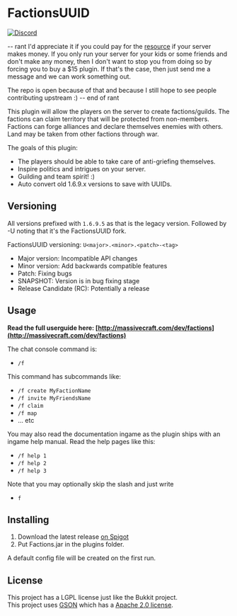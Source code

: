 FactionsUUID
====================

[![Discord](https://imgur.com/MFRRBn4.png)](https://discord.gg/F7gexAQ)

-- rant
I'd appreciate it if you could pay for the [resource](http://www.spigotmc.org/resources/factionsuuid.1035/) if your server makes money. If you only run your server for your kids or some friends and don't make any money, then I don't want to stop you from doing so by forcing you to buy a $15 plugin. If that's the case, then just send me a message and we can work something out.

The repo is open because of that and because I still hope to see people contributing upstream :)
-- end of rant

This plugin will allow the players on the server to create factions/guilds. The factions can claim territory that will be protected from non-members. Factions can forge alliances and declare themselves enemies with others. Land may be taken from other factions through war.

The goals of this plugin:

 * The players should be able to take care of anti-griefing themselves.
 * Inspire politics and intrigues on your server.
 * Guilding and team spirit! :)
 * Auto convert old 1.6.9.x versions to save with UUIDs.

Versioning
----------
All versions prefixed with `1.6.9.5` as that is the legacy version.
Followed by -U noting that it's the FactionsUUID fork.

FactionsUUID versioning: `U<major>.<minor>.<patch>-<tag>`

* Major version: Incompatible API changes
* Minor version: Add backwards compatible features
* Patch: Fixing bugs 
* SNAPSHOT: Version is in bug fixing stage
* Release Candidate (RC): Potentially a release

Usage
---------
<b>Read the full userguide here: [http://massivecraft.com/dev/factions](http://massivecraft.com/dev/factions)</b>

The chat console command is:

 * `/f`

This command has subcommands like:

* `/f create MyFactionName`
* `/f invite MyFriendsName`
* `/f claim`
* `/f map`
* ... etc

You may also read the documentation ingame as the plugin ships with an ingame help manual. Read the help pages like this:

* `/f help 1`
* `/f help 2`
* `/f help 3`

Note that you may optionally skip the slash and just write

* `f`

Installing
----------
1. Download the latest release [on Spigot](https://www.spigotmc.org/resources/factionsuuid.1035/)<br>
1. Put Factions.jar in the plugins folder.

A default config file will be created on the first run.

License
----------
This project has a LGPL license just like the Bukkit project.<br>
This project uses [GSON](http://code.google.com/p/google-gson/) which has a [Apache 2.0 license](http://www.apache.org/licenses/LICENSE-2.0 ).

